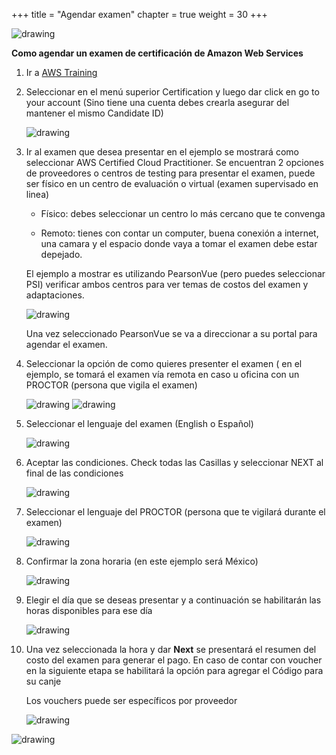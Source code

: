 +++ 
title = "Agendar examen" 
chapter = true 
weight = 30 
+++

<img src="images/logo-bar.png" alt="drawing"/>

**Como agendar un examen de certificación de Amazon Web Services**

1. Ir a <a href="https://www.aws.training/" target="_blank">AWS Training</a>

1. Seleccionar en el menú superior Certification y luego dar click en go to your account (Sino tiene una cuenta debes crearla asegurar del mantener el mismo Candidate ID)

    <img src="images/Picture1.png" alt="drawing"/>

1. Ir al examen que desea presentar en el ejemplo se mostrará como seleccionar AWS Certified Cloud Practitioner. Se encuentran 2 opciones de proveedores o centros de testing para presentar el examen, puede ser físico en un centro de evaluación o virtual (examen supervisado en linea)

    - Físico: debes seleccionar un centro lo más cercano que te convenga

    - Remoto: tienes con contar un computer, buena conexión a internet, una camara y el espacio donde vaya a tomar el examen debe estar depejado. 

    El ejemplo a mostrar es utilizando PearsonVue (pero puedes seleccionar PSI) verificar ambos centros para ver temas de costos del examen y adaptaciones.

    <img src="images/Picture2.png" alt="drawing"/>

    Una vez seleccionado PearsonVue se va a direccionar a su portal para agendar el examen.

1. Seleccionar la opción de como quieres presenter el examen ( en el ejemplo, se tomará el examen vía remota en caso u oficina con un PROCTOR (persona que vigila el examen)

    <img src="images/Picture3.png" alt="drawing"/>

    <img src="images/Picture4.png" alt="drawing"/>

1. Seleccionar el lenguaje del examen (English o Español)

    <img src="images/Picture5.png" alt="drawing"/>

1. Aceptar las condiciones. Check todas las Casillas y seleccionar NEXT al final de las condiciones


    <img src="images/Picture6.png" alt="drawing"/>

1. Seleccionar el lenguaje del PROCTOR (persona que te vigilará durante el examen)

    <img src="images/Picture7.png" alt="drawing"/>

1. Confirmar la zona horaria (en este ejemplo será México)

    <img src="images/Picture8.png" alt="drawing"/>

1. Elegir el día que se deseas presentar y a continuación se habilitarán las horas disponibles para ese día

    <img src="images/Picture9.png" alt="drawing"/>

1. Una vez seleccionada la hora y dar **Next** se presentará el resumen del costo del examen para generar el pago. En caso de contar con voucher en la siguiente etapa se habilitará la opción para agregar el Código para su canje

    Los vouchers puede ser específicos por proveedor

    <img src="images/Picture10.png" alt="drawing"/>

<img src="images/logo-bar.png" alt="drawing"/>